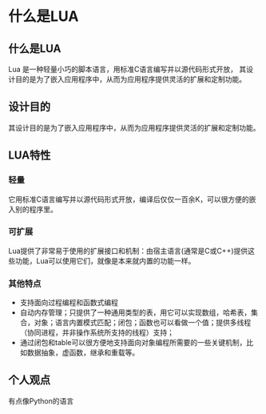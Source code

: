 # 什么是LUA
## 什么是LUA
Lua 是一种轻量小巧的脚本语言，用标准C语言编写并以源代码形式开放， 其设计目的是为了嵌入应用程序中，从而为应用程序提供灵活的扩展和定制功能。
## 设计目的
其设计目的是为了嵌入应用程序中，从而为应用程序提供灵活的扩展和定制功能。

## LUA特性
### 轻量
它用标准C语言编写并以源代码形式开放，编译后仅仅一百余K，可以很方便的嵌入别的程序里。
### 可扩展
Lua提供了非常易于使用的扩展接口和机制：由宿主语言(通常是C或C++)提供这些功能，Lua可以使用它们，就像是本来就内置的功能一样。

### 其他特点
+ 支持面向过程编程和函数式编程
+ 自动内存管理；只提供了一种通用类型的表，用它可以实现数组，哈希表，集合，对象；语言内置模式匹配；闭包；函数也可以看做一个值；提供多线程（协同进程，并非操作系统所支持的线程）支持；
+ 通过闭包和table可以很方便地支持面向对象编程所需要的一些关键机制，比如数据抽象，虚函数，继承和重载等。

## 个人观点
有点像Python的语言